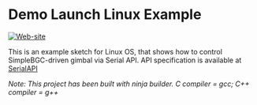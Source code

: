 Demo Launch Linux Example
=========================
[![Web-site](https://www.basecamelectronics.com/img/logo.basecam.onwhite.png)](https://www.basecamelectronics.com)

This is an example sketch for Linux OS, that shows how to control
SimpleBGC-driven gimbal via Serial API. API specification is available at
[SerialAPI](http://www.basecamelectronics.com/serialapi/)

*Note: This project has been built with ninja builder.*
*C compiler = gcc; C++ compiler = g++*
